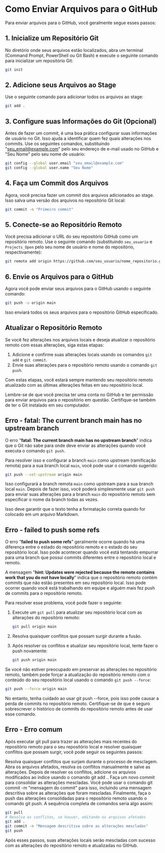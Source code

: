 # Como Enviar Arquivos para o GitHub

Para enviar arquivos para o GitHub, você geralmente segue esses passos:

## 1. Inicialize um Repositório Git

No diretório onde seus arquivos estão localizados, abra um terminal (Command Prompt, PowerShell ou Git Bash) e execute o seguinte comando para inicializar um repositório Git:

```bash
git init
```

## 2. Adicione seus Arquivos ao Stage

Use o seguinte comando para adicionar todos os arquivos ao stage:

```bash
git add .
```

## 3. Configure suas Informações do Git (Opcional)

Antes de fazer um commit, é uma boa prática configurar suas informações de usuário no Git. Isso ajuda a identificar quem fez quais alterações nos commits. Use os seguintes comandos, substituindo "seu_email@example.com" pelo seu endereço de e-mail usado no GitHub e "Seu Nome" pelo seu nome de usuário:

```bash
git config --global user.email "seu_email@example.com"
git config --global user.name "Seu Nome"
```

## 4. Faça um Commit dos Arquivos

Agora, você precisa fazer um commit dos arquivos adicionados ao stage. Isso salva uma versão dos arquivos no repositório Git local:

```bash
git commit -m "Primeiro commit"
```

## 5. Conecte-se ao Repositório Remoto

Você precisa adicionar o URL do seu repositório GitHub como um repositório remoto. Use o seguinte comando (substituindo `seu_usuario` e `Projects_Open` pelo seu nome de usuário e nome do repositório, respectivamente):

```bash
git remote add origin https://github.com/seu_usuario/nome_repositorio.git
```

## 6. Envie os Arquivos para o GitHub

Agora você pode enviar seus arquivos para o GitHub usando o seguinte comando:

```bash
git push -u origin main
```

Isso enviará todos os seus arquivos para o repositório GitHub especificado.

## Atualizar o Repositório Remoto

Se você fez alterações nos arquivos locais e deseja atualizar o repositório remoto com essas alterações, siga estas etapas:

1. Adicione e confirme suas alterações locais usando os comandos `git add` e `git commit`.
2. Envie suas alterações para o repositório remoto usando o comando `git push`.

Com estas etapas, você estará sempre mantendo seu repositório remoto atualizado com as últimas alterações feitas em seu repositório local.

Lembre-se de que você precisa ter uma conta no GitHub e ter permissão para enviar arquivos para o repositório em questão. Certifique-se também de ter o Git instalado em seu computador.

## Erro - fatal: The current branch main has no upstream branch

O erro "**fatal: The current branch main has no upstream branch**" indica que o Git não sabe para onde deve enviar as alterações quando você executa o comando `git push`.

Para resolver isso e configurar a branch `main` como upstream (ramificação remota) para a sua branch local `main`, você pode usar o comando sugerido:

```bash
git push --set-upstream origin main
```

Isso configurará a branch remota `main` como upstream para a sua branch local `main`. Depois de fazer isso, você poderá simplesmente usar `git push` para enviar suas alterações para a branch `main` do repositório remoto sem especificar o nome da branch todas as vezes.

Isso deve garantir que o texto tenha a formatação correta quando for colocado em um arquivo Markdown.

## Erro - failed to push some refs

O erro "**failed to push some refs**" geralmente ocorre quando há uma diferença entre o estado do repositório remoto e o estado do seu repositório local. Isso pode acontecer quando você está tentando empurrar para uma branch que possui commits diferentes entre o repositório local e remoto.

A mensagem "**hint: Updates were rejected because the remote contains work that you do not have locally**" indica que o repositório remoto contém commits que não estão presentes em seu repositório local. Isso pode ocorrer quando você está trabalhando em equipe e alguém mais fez push de commits para o repositório remoto.

Para resolver esse problema, você pode fazer o seguinte:

1. Execute um `git pull` para atualizar seu repositório local com as alterações do repositório remoto:

    ```bash
    git pull origin main
    ```

2. Resolva quaisquer conflitos que possam surgir durante a fusão.

3. Após resolver os conflitos e atualizar seu repositório local, tente fazer o push novamente:

    ```bash
    git push origin main
    ```

Se você não estiver preocupado em preservar as alterações no repositório remoto, também pode forçar a atualização do repositório remoto com o conteúdo do seu repositório local usando o comando `git push --force`:

```bash
git push --force origin main
```

No entanto, tenha cuidado ao usar git push --force, pois isso pode causar a perda de commits no repositório remoto. Certifique-se de que é seguro sobrescrever o histórico de commits do repositório remoto antes de usar esse comando.

## Erro - Erro comum

Após executar git pull para trazer as alterações mais recentes do repositório remoto para o seu repositório local e resolver quaisquer conflitos que possam surgir, você pode seguir os seguintes passos:

Resolva quaisquer conflitos que surjam durante o processo de mesclagem. Abra os arquivos afetados, resolva os conflitos manualmente e salve as alterações.
Depois de resolver os conflitos, adicione os arquivos modificados ao índice usando o comando git add ..
Faça um novo commit para consolidar as alterações mescladas. Você pode usar o comando git commit -m "mensagem do commit" para isso, incluindo uma mensagem descritiva sobre as alterações que foram mescladas.
Finalmente, faça o push das alterações consolidadas para o repositório remoto usando o comando git push.
A sequência completa de comandos seria algo assim:

```bash
git pull
# Resolva os conflitos, se houver, editando os arquivos afetados
git add .
git commit -m "Mensagem descritiva sobre as alterações mescladas"
git push
```

Após esses passos, suas alterações locais serão mescladas com sucesso com as alterações do repositório remoto e atualizadas no GitHub.
